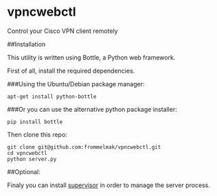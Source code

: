 vpncwebctl
==========

Control your Cisco VPN client remotely

##Installation

This utility is written using Bottle, a Python web framework.

First of all, install the required dependencies.

###Using the Ubuntu/Debian package manager:

`apt-get install python-bottle`

###Or you can use the alternative python package installer:

`pip install bottle`

Then clone this repo:

```
git clone git@github.com:frommelmak/vpncwebctl.git
cd vpncwebctl
python server.py
```

##Optional:

Finaly you can install [supervisor](http://supervisord.org/) in order to manage the server process.
